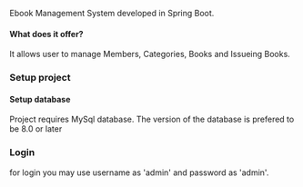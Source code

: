 Ebook Management System developed in Spring Boot.


#### What does it offer?
It allows user to manage Members, Categories, Books and Issueing Books.


### Setup project
#### Setup database
Project requires MySql database. The version of the database is prefered to be 8.0 or later



### Login
for login you may use username as 'admin' and password as 'admin'.

